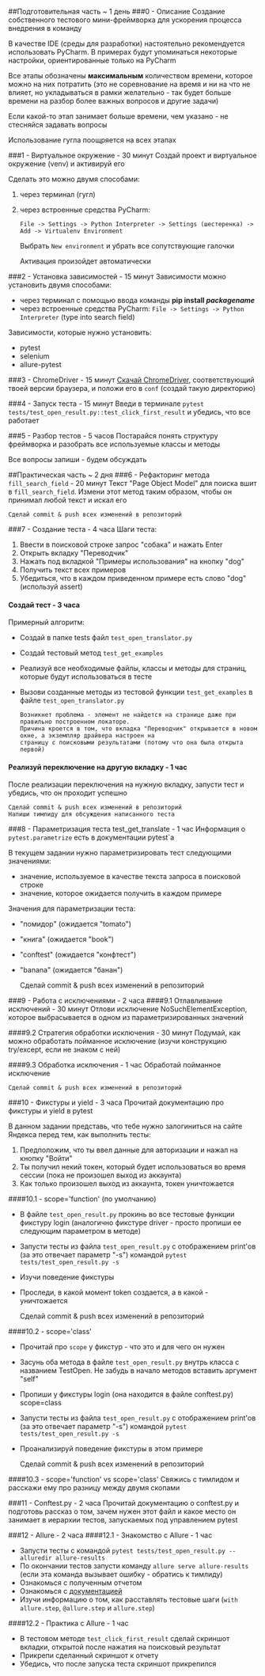 ##Подготовительная часть ~ 1 день
###0 - Описание
Создание собственного тестового мини-фреймворка для ускорения процесса внедрения в команду

В качестве IDE (среды для разработки) настоятельно рекомендуется использовать PyCharm. В примерах будут упоминаться 
некоторые настройки, ориентированные только на PyCharm

Все этапы обозначены **максимальным** количеством времени, которое можно на них потратить 
(это не соревнование на время и ни на что не влияет, но укладываться в рамки желательно - так будет больше времени на 
разбор более важных вопросов и другие задачи)

Если какой-то этап занимает больше времени, чем указано - не стесняйся задавать вопросы

Использование гугла поощряется на всех этапах

###1 - Виртуальное окружение - 30 минут
Создай проект и виртуальное окружение (venv) и активируй его

Сделать это можно двумя способами:
1. через терминал (гугл)
2. через встроенные средства PyCharm:

    `File -> Settings -> Python Interpreter -> Settings (шестеренка) -> Add -> Virtualenv Environment`

   Выбрать `New environment` и убрать все сопутствующие галочки 

    Активация произойдет автоматически

###2 - Установка зависимостей - 15 минут
Зависимости можно установить двумя способами:

* через терминал с помощью ввода команды **pip install _packagename_**
* через встроенные средства PyCharm: `File -> Settings -> Python Interpreter` (type into search field)

Зависимости, которые нужно установить:
* pytest
* selenium
* allure-pytest

###3 - ChromeDriver - 15 минут
[Скачай ChromeDriver](https://chromedriver.chromium.org/), соответствующий твоей версии браузера, и положи его 
в `conf` (создай такую директорию)

###4 - Запуск теста - 15 минут
Введи в терминале `pytest tests/test_open_result.py::test_click_first_result` и убедись, что все работает

###5 - Разбор тестов - 5 часов
Постарайся понять структуру фреймворка и разобрать все используемые классы и методы

Все вопросы запиши - будем обсуждать

##Практическая часть ~ 2 дня
###6 - Рефакторинг метода `fill_search_field` - 20 минут
Текст "Page Object Model" для поиска вшит в `fill_search_field`. Измени этот метод таким образом, чтобы он принимал 
любой текст и искал его

    Сделай commit & push всех изменений в репозиторий

###7 - Создание теста - 4 часа
Шаги теста:
1. Ввести в поисковой строке запрос "собака" и нажать Enter
2. Открыть вкладку "Переводчик"
3. Нажать под вкладкой "Примеры использования" на кнопку "dog"
4. Получить текст всех примеров
5. Убедиться, что в каждом приведенном примере есть слово "dog" (используй assert)

#### Создай тест - 3 часа
Примерный алгоритм:
* Создай в папке tests файл `test_open_translator.py`
* Создай тестовый метод `test_get_examples`
* Реализуй все необходимые файлы, классы и методы для страниц, которые будут использоваться в тесте
* Вызови созданные методы из тестовой функции `test_get_examples` в файле `test_open_translator.py` 


      Возникнет проблема - элемент не найдется на странице даже при правильно построенном локаторе. 
      Причина кроется в том, что вкладка "Переводчик" открывается в новом окне, а экземпляр драйвера настроен на 
      страницу с поисковыми результатами (потому что она была открыта первой)

#### Реализуй переключение на другую вкладку - 1 час
После реализации переключения на нужную вкладку, запусти тест и убедись, что он проходит успешно


    Сделай commit & push всех изменений в репозиторий
    Напиши тимлиду для обсуждения написанного теста

###8 - Параметризация теста test_get_translate - 1 час
Информация о `pytest.parametrize` есть в документации pytest`а

В текущем задании нужно параметризировать тест следующими значениями:
* значение, используемое в качестве текста запроса в поисковой строке 
* значение, которое ожидается получить в каждом примере

Значения для параметризации теста:
* "помидор" (ожидается "tomato")
* "книга" (ожидается "book")
* "conftest" (ожидается "конфтест")
* "banana" (ожидается "банан")

    
    Сделай commit & push всех изменений в репозиторий

###9 - Работа с исключениями - 2 часа
####9.1 Отлавливание исключений - 30 минут
Отлови исключение NoSuchElementException, которое выбрасывается в одном из параметризированных значений

####9.2 Стратегия обработки исключения - 30 минут 
Подумай, как можно обработать пойманное исключение (изучи конструкцию try/except, если не знаком с ней)

####9.3 Обработка исключения - 1 час
Обработай пойманное исключение

    Сделай commit & push всех изменений в репозиторий

###10 - Фикстуры и yield - 3 часа
Прочитай документацию про фикстуры и yield в pytest

В данном задании представь, что тебе нужно залогиниться на сайте Яндекса перед тем, как выполнить тесты:
1. Предположим, что ты ввел данные для авторизации и нажал на кнопку "Войти"
2. Ты получил некий токен, который будет использоваться во время сессии (пока не произошел выход из аккаунта)
3. Как только произошел выход из аккаунта, токен уничтожается

####10.1 - scope='function' (по умолчанию)
* В файле `test_open_result.py` прокинь во все тестовые функции фикстуру login 
(аналогично фикстуре driver - просто пропиши ее следующим параметром в методе)
* Запусти тесты из файла `test_open_result.py` с отображением print'ов (за это отвечает параметр "-s") командой 
`pytest tests/test_open_result.py -s`
* Изучи поведение фикстуры
* Проследи, в какой момент token создается, а в какой - уничтожается


    Сделай commit & push всех изменений в репозиторий

####10.2 - scope='class'
* Прочитай про `scope` у фикстур - что это и для чего он нужен
* Засунь оба метода в файле `test_open_result.py` внутрь класса с названием TestOpen. 
Не забудь в начало методов вставить аргумент "self"
* Пропиши у фикстуры login (она находится в файле conftest.py) scope=class
* Запусти тесты из файла `test_open_result.py` с отображением print'ов (за это отвечает параметр "-s") командой 
`pytest tests/test_open_result.py -s`
* Проанализируй поведение фикстуры в этом примере


    Сделай commit & push всех изменений в репозиторий

####10.3 - scope='function' vs scope='class'
Свяжись с тимлидом и расскажи ему про разницу между двумя скопами

###11 - Conftest.py - 2 часа
Прочитай документацию о conftest.py и подготовь рассказ о том, зачем нужен этот файл и какое место он занимает в 
иерархии тестов, запускаемых под управлением pytest 

###12 - Allure - 2 часа
####12.1 - Знакомство с Allure - 1 час
* Запусти тесты с командой `pytest tests/test_open_result.py --alluredir allure-results`
* По окончании тестов запусти команду `allure serve allure-results` 
(если эта команда вызывает ошибку - обратись к тимлиду)
* Ознакомься с полученным отчетом
* Ознакомься с [документацией](https://docs.qameta.io/allure/)
* Изучи информацию о том, как расставлять тестовые шаги (`with allure.step`, `@allure.step` и `allure.step`)

####12.2 - Практика с Allure - 1 час
* В тестовом методе `test_click_first_result` сделай скриншот вкладки, открытой после нажатия на поисковый результат
* Прикрепи сделанный скриншот к отчету
* Убедись, что после запуска теста скриншот прикрепился
